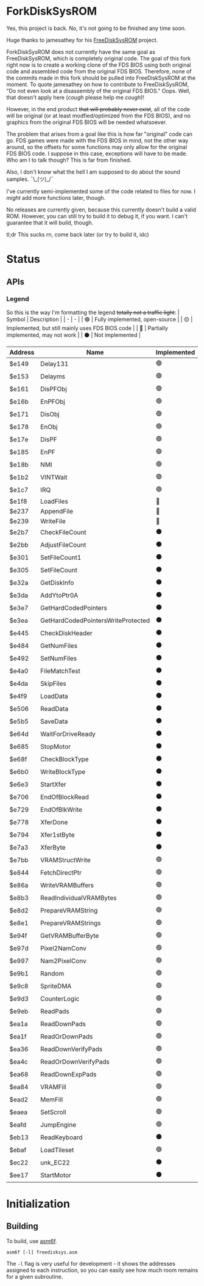 # ForkDiskSysROM

Yes, this project is back. No, it's not going to be finished any time soon.

Huge thanks to jamesathey for his [FreeDiskSysROM](https://github.com/jamesathey/FreeDiskSysROM) project.

ForkDiskSysROM does not currently have the same goal as FreeDiskSysROM, which is completely original code. The goal of this fork right now is to create a working clone of the FDS BIOS using both original code and assembled code from the original FDS BIOS. Therefore, none of the commits made in this fork should be pulled into FreeDiskSysROM at the moment. To quote jamesathey on how to contribute to FreeDiskSysROM, "Do not even look at a disassembly of the original FDS BIOS." Oops. Well, that doesn't apply here (*cough* please help me *cough*)!

However, in the end product ~~that will probably never exist~~, all of the code will be original (or at least modfied/optimized from the FDS BIOS), and no graphics from the original FDS BIOS will be needed whatsoever.

The problem that arises from a goal like this is how far "original" code can go. FDS games were made with the FDS BIOS in mind, not the other way around, so the offsets for some functions may only allow for the original FDS BIOS code. I suppose in this case, exceptions will have to be made. Who am I to talk though? This is far from finished.

Also, I don't know what the hell I am supposed to do about the sound samples. ¯\\\_(ツ)\_/¯

I've currently semi-implemented some of the code related to files for now. I *might* add more functions later, though.

No releases are currently given, because this currently doesn't build a valid ROM. However, you can still try to build it to debug it, if you want. I can't guarantee that it will build, though.

tl;dr This sucks rn, come back later (or try to build it, idc)

# Status

## APIs
### Legend
So this is the way I'm formatting the legend ~~totally not a traffic light~~:
| Symbol | Description |
| - | - |
| :green_circle: | Fully implemented, open-source |
| :yellow_circle: | Implemented, but still mainly uses FDS BIOS code |
| :red_circle: | Partially implemented, may not work |
| :black_circle: | Not implemented |

| Address | Name | Implemented |
| - | - | - |
| $e149 | Delay131 | :green_circle: |
| $e153 | Delayms | :green_circle: |
| $e161 | DisPFObj | :green_circle: |
| $e16b | EnPFObj | :green_circle: |
| $e171 | DisObj | :green_circle: |
| $e178 | EnObj | :green_circle: |
| $e17e | DisPF | :green_circle: |
| $e185 | EnPF | :green_circle: |
| $e18b | NMI | :green_circle: |
| $e1b2 | VINTWait | :green_circle: |
| $e1c7 | IRQ | :green_circle: |
| $e1f8 | LoadFiles | :red_circle: |
| $e237 | AppendFile | :red_circle: |
| $e239 | WriteFile | :red_circle: |
| $e2b7 | CheckFileCount | :black_circle: |
| $e2bb | AdjustFileCount | :black_circle: |
| $e301 | SetFileCount1 | :black_circle: |
| $e305 | SetFileCount | :black_circle: |
| $e32a | GetDiskInfo | :black_circle: |
| $e3da | AddYtoPtr0A | :black_circle: |
| $e3e7 | GetHardCodedPointers | :black_circle: |
| $e3ea | GetHardCodedPointersWriteProtected | :black_circle: |
| $e445 | CheckDiskHeader | :black_circle: |
| $e484 | GetNumFiles | :black_circle: |
| $e492 | SetNumFiles | :black_circle: |
| $e4a0 | FileMatchTest | :black_circle: |
| $e4da | SkipFiles | :black_circle: |
| $e4f9 | LoadData | :black_circle: |
| $e506 | ReadData | :black_circle: |
| $e5b5 | SaveData | :black_circle: |
| $e64d | WaitForDriveReady | :black_circle: |
| $e685 | StopMotor | :black_circle: |
| $e68f | CheckBlockType | :black_circle: |
| $e6b0 | WriteBlockType | :black_circle: |
| $e6e3 | StartXfer | :black_circle: |
| $e706 | EndOfBlockRead | :black_circle: |
| $e729 | EndOfBlkWrite | :black_circle: |
| $e778 | XferDone | :black_circle: |
| $e794 | Xfer1stByte | :black_circle: |
| $e7a3 | XferByte | :black_circle: |
| $e7bb | VRAMStructWrite | :green_circle: |
| $e844 | FetchDirectPtr | :green_circle: |
| $e86a | WriteVRAMBuffers | :green_circle: |
| $e8b3 | ReadIndividualVRAMBytes | :green_circle: |
| $e8d2 | PrepareVRAMString | :green_circle: |
| $e8e1 | PrepareVRAMStrings | :green_circle: |
| $e94f | GetVRAMBufferByte | :green_circle: |
| $e97d | Pixel2NamConv | :green_circle: |
| $e997 | Nam2PixelConv | :green_circle: |
| $e9b1 | Random | :green_circle: |
| $e9c8 | SpriteDMA | :green_circle: |
| $e9d3 | CounterLogic | :green_circle: |
| $e9eb | ReadPads | :green_circle: |
| $ea1a | ReadDownPads | :green_circle: |
| $ea1f | ReadOrDownPads | :green_circle: |
| $ea36 | ReadDownVerifyPads | :green_circle: |
| $ea4c | ReadOrDownVerifyPads | :green_circle: |
| $ea68 | ReadDownExpPads | :green_circle: |
| $ea84 | VRAMFill | :green_circle: |
| $ead2 | MemFill | :green_circle: |
| $eaea | SetScroll | :green_circle: |
| $eafd | JumpEngine | :green_circle: |
| $eb13 | ReadKeyboard | :black_circle: |
| $ebaf | LoadTileset | :green_circle: |
| $ec22 | unk_EC22 | :black_circle: |
| $ee17 | StartMotor | :black_circle: |

# Initialization

## Building

To build, use [asm6f](https://github.com/freem/asm6f).

```asm6f [-l] freedisksys.asm```

The `-l` flag is very useful for development - it shows the addresses assigned
to each instruction, so you can easily see how much room remains for a given
subroutine.

